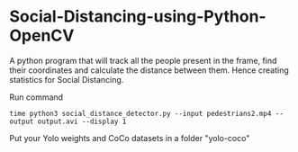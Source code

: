 # Social-Distancing-using-Python-OpenCV
A python program that will track all the people present in the frame, find their coordinates and calculate the distance between them. Hence creating statistics for Social Distancing.

Run command

```time python3 social_distance_detector.py --input pedestrians2.mp4 --output output.avi --display 1```


Put your Yolo weights and CoCo datasets in a folder "yolo-coco"
